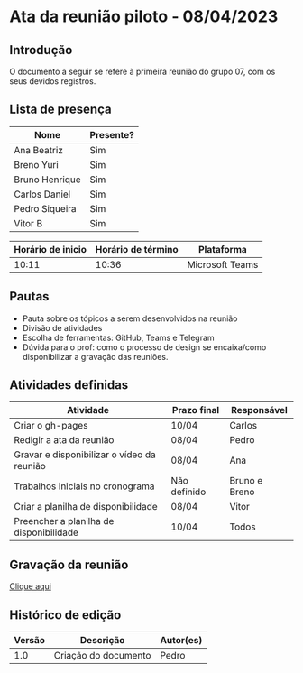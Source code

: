 # Ata da reunião piloto - 08/04/2023

## Introdução

O documento a seguir se refere à primeira reunião do grupo 07, com os seus devidos registros. 

## Lista de presença

| Nome | Presente? |
|---------------|----|
|Ana Beatriz | Sim |
|Breno Yuri | Sim |
|Bruno Henrique | Sim |
|Carlos Daniel | Sim |
|Pedro Siqueira | Sim |
|Vitor B | Sim | 

| Horário de inicio | Horário de término | Plataforma |
|--------------|-----------|---------|
|10:11|10:36|Microsoft Teams|

## Pautas

- Pauta sobre os tópicos a serem desenvolvidos na reunião
- Divisão de atividades
- Escolha de ferramentas: GitHub, Teams e Telegram
- Dúvida para o prof: como o processo de design se encaixa/como disponibilizar a gravação das reuniões.

## Atividades definidas

| Atividade | Prazo final | Responsável |
| --------- | ----------- | ----------- |
| Criar o gh-pages | 10/04 | Carlos |
| Redigir a ata da reunião | 08/04 | Pedro |
| Gravar e disponibilizar o vídeo da reunião | 08/04 | Ana |
| Trabalhos iniciais no cronograma | Não definido | Bruno e Breno |
| Criar a planilha de disponibilidade | 08/04 | Vitor |
| Preencher a planilha de disponibilidade | 10/04 | Todos |

## Gravação da reunião

[Clique aqui](https://www.youtube.com/watch?v=nQLAU6U-oxs)

## Histórico de edição

| Versão | Descrição | Autor(es) | 
| ------ | --------- | --------- |
| 1.0 | Criação do documento | Pedro |  



